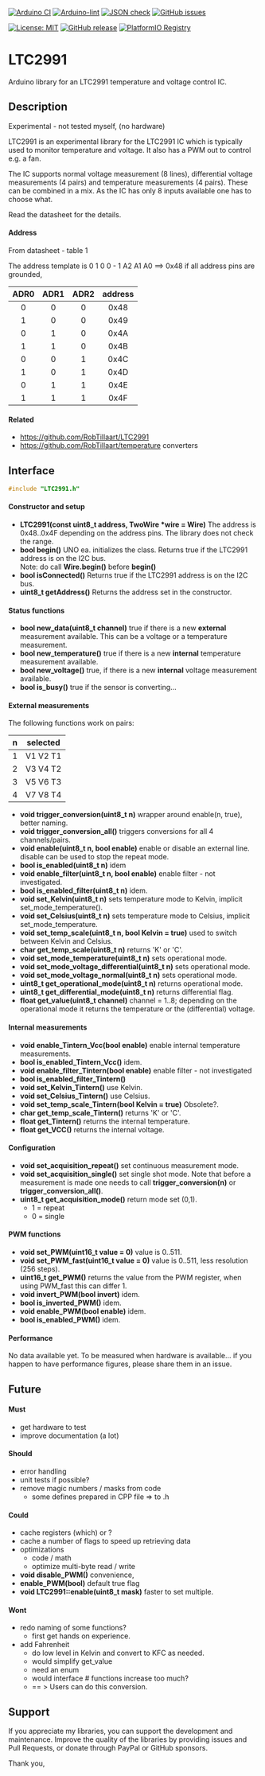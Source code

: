 
[![Arduino CI](https://github.com/RobTillaart/LTC2991/workflows/Arduino%20CI/badge.svg)](https://github.com/marketplace/actions/arduino_ci)
[![Arduino-lint](https://github.com/RobTillaart/LTC2991/actions/workflows/arduino-lint.yml/badge.svg)](https://github.com/RobTillaart/LTC2991/actions/workflows/arduino-lint.yml)
[![JSON check](https://github.com/RobTillaart/LTC2991/actions/workflows/jsoncheck.yml/badge.svg)](https://github.com/RobTillaart/LTC2991/actions/workflows/jsoncheck.yml)
[![GitHub issues](https://img.shields.io/github/issues/RobTillaart/LTC2991.svg)](https://github.com/RobTillaart/LTC2991/issues)

[![License: MIT](https://img.shields.io/badge/license-MIT-green.svg)](https://github.com/RobTillaart/LTC2991/blob/master/LICENSE)
[![GitHub release](https://img.shields.io/github/release/RobTillaart/LTC2991.svg?maxAge=3600)](https://github.com/RobTillaart/LTC2991/releases)
[![PlatformIO Registry](https://badges.registry.platformio.org/packages/robtillaart/library/LTC2991.svg)](https://registry.platformio.org/libraries/robtillaart/LTC2991)


# LTC2991

Arduino library for an LTC2991 temperature and voltage control IC.


## Description

Experimental - not tested myself, (no hardware)

LTC2991 is an experimental library for the LTC2991 IC which is typically used
to monitor temperature and voltage. It also has a PWM out to control e.g. a fan.

The IC supports normal voltage measurement (8 lines), differential voltage
measurements (4 pairs) and temperature measurements (4 pairs).
These can be combined in a mix.
As the IC has only 8 inputs available one has to choose what.

Read the datasheet for the details.


#### Address

From datasheet - table 1

The address template is   0  1  0  0  - 1 A2 A1 A0  ==>  0x48 if all address pins are grounded,

|  ADR0  |  ADR1  |  ADR2  |  address  |
|:------:|:------:|:------:|:---------:|
|   0    |    0   |    0   |    0x48   |
|   1    |    0   |    0   |    0x49   |
|   0    |    1   |    0   |    0x4A   |
|   1    |    1   |    0   |    0x4B   |
|   0    |    0   |    1   |    0x4C   |
|   1    |    0   |    1   |    0x4D   |
|   0    |    1   |    1   |    0x4E   |
|   1    |    1   |    1   |    0x4F   |


#### Related

- https://github.com/RobTillaart/LTC2991
- https://github.com/RobTillaart/temperature converters


## Interface

```cpp
#include "LTC2991.h"
```

#### Constructor and setup

- **LTC2991(const uint8_t address, TwoWire \*wire = Wire)**
The address is 0x48..0x4F depending on the address pins.
The library does not check the range.
- **bool begin()** UNO ea. initializes the class.
Returns true if the LTC2991 address is on the I2C bus.  
Note: do call **Wire.begin()** before **begin()**
- **bool isConnected()** Returns true if the LTC2991 address is on the I2C bus.
- **uint8_t getAddress()** Returns the address set in the constructor.


#### Status functions

- **bool new_data(uint8_t channel)** true if there is a new **external** measurement available.
This can be a voltage or a temperature measurement.
- **bool new_temperature()** true if there is a new **internal** temperature measurement available.
- **bool new_voltage()** true, if there is a new **internal** voltage measurement available.
- **bool is_busy()** true if the sensor is converting...


#### External measurements

The following functions work on pairs:

|  n  |   selected   |
|:---:|:------------:|
|  1  |  V1  V2  T1  |
|  2  |  V3  V4  T2  |
|  3  |  V5  V6  T3  |
|  4  |  V7  V8  T4  |


- **void trigger_conversion(uint8_t n)** wrapper around enable(n, true), better naming.
- **void trigger_conversion_all()** triggers conversions for all 4 channels/pairs.
- **void enable(uint8_t n, bool enable)** enable or disable an external line.
disable can be used to stop the repeat mode.
- **bool is_enabled(uint8_t n)** idem
- **void enable_filter(uint8_t n, bool enable)** enable filter - not investigated.
- **bool is_enabled_filter(uint8_t n)** idem.
- **void set_Kelvin(uint8_t n)** sets temperature mode to Kelvin,
implicit set_mode_temperature().
- **void set_Celsius(uint8_t n)** sets temperature mode to Celsius,
implicit set_mode_temperature.
- **void set_temp_scale(uint8_t n, bool Kelvin = true)** used to switch between Kelvin and Celsius.
- **char get_temp_scale(uint8_t n)** returns 'K' or 'C'.
- **void set_mode_temperature(uint8_t n)** sets operational mode.
- **void set_mode_voltage_differential(uint8_t n)** sets operational mode.
- **void set_mode_voltage_normal(uint8_t n)** sets operational mode.
- **uint8_t get_operational_mode(uint8_t n)** returns operational mode.
- **uint8_t get_differential_mode(uint8_t n)** returns differential flag.
- **float get_value(uint8_t channel)** channel = 1..8;
depending on the operational mode it returns the temperature or the
(differential) voltage.


#### Internal measurements

- **void enable_Tintern_Vcc(bool enable)** enable internal temperature measurements.
- **bool is_enabled_Tintern_Vcc()** idem.
- **void enable_filter_Tintern(bool enable)** enable filter - not investigated
- **bool is_enabled_filter_Tintern()**
- **void set_Kelvin_Tintern()** use Kelvin.
- **void set_Celsius_Tintern()** use Celsius.
- **void set_temp_scale_Tintern(bool Kelvin = true)** Obsolete?.
- **char get_temp_scale_Tintern()** returns 'K' or 'C'.
- **float get_Tintern()** returns the internal temperature.
- **float get_VCC()** returns the internal voltage.


#### Configuration

- **void set_acquisition_repeat()** set continuous measurement mode.
- **void set_acquisition_single()** set single shot mode.
Note that before a measurement is made one needs to call **trigger_conversion(n)**
or **trigger_conversion_all()**.
- **uint8_t get_acquisition_mode()** return mode set (0,1).
  - 1 = repeat
  - 0 = single


#### PWM functions

- **void set_PWM(uint16_t value = 0)** value is 0..511.
- **void set_PWM_fast(uint16_t value = 0)** value is 0..511, less resolution (256 steps).
- **uint16_t get_PWM()** returns the value from the PWM register, when using PWM_fast this can differ 1.
- **void invert_PWM(bool invert)** idem.
- **bool is_inverted_PWM()** idem.
- **void enable_PWM(bool enable)** idem.
- **bool is_enabled_PWM()** idem.


#### Performance

No data available yet.
To be measured when hardware is available...
if you happen to have performance figures, please share them in an issue.


## Future

#### Must

- get hardware to test
- improve documentation (a lot)


#### Should

- error handling
- unit tests if possible?
- remove magic numbers / masks from code
  - some defines prepared in CPP file => to .h


#### Could

- cache registers (which) or ?
- cache a number of flags to speed up retrieving data
- optimizations
  - code / math
  - optimize multi-byte read / write
- **void disable_PWM()** convenience, 
- **enable_PWM(bool)** default true flag
- **void LTC2991::enable(uint8_t mask)** faster to set multiple.


#### Wont

- redo naming of some functions?
  - first get hands on experience.
- add Fahrenheit
  - do low level in Kelvin and convert to KFC as needed.
  - would simplify get_value
  - need an enum
  - would interface # functions increase too much?
  - == > Users can do this conversion.


## Support

If you appreciate my libraries, you can support the development and maintenance.
Improve the quality of the libraries by providing issues and Pull Requests, or
donate through PayPal or GitHub sponsors.

Thank you,

